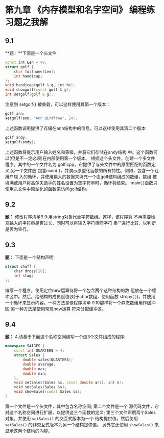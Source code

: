# 第九章 《内存模型和名字空间》 编程练习题之我解

## 9.1

**题：**下面是一个头文件

```cpp
const int Len = 40;
struct golf {
    char fullname[Len];
    int handicap;
};
void handicap(golf & g, int hc);
void showgolf(const golf & g);
int setgolf(golf & g);
```

注意到 setgolf() 被重载，可以这样使用其第一个版本：

```cpp
golf ann;
setgolf(ann, "Ann Birdfree", 24);
```

上述函数调用提供了存储在ann结构中的信息。可以这样使用其第二个版本:

```cpp
golf andy;
setgolf(andy);
```
上述函数将提示用户输入姓名和等级，并将它们存储在andy结构 中。这个函数可以(但是不一定必须)在内部使用第一个版本。
根据这个头文件，创建一个多文件程序。其中的一个文件名为 golf.cpp，它提供了与头文件中的原型匹配的函数定义;另一个文件应 包含main( )，并演示原型化函数的所有特性。例如，包含一个让用户输 入的循环，并使用输入的数据来填充一个由golf结构组成的数组，数组 被填满或用户将高尔夫选手的姓名设置为空字符串时，循环将结束。 main( )函数只使用头文件中原型化的函数来访问golf结构。

## 9.2

**题：** 修改程序清单9.9:用string对象代替字符数组。这样，该程序将 不再需要检查输入的字符串是否过长，同时可以将输入字符串同字符 串“”进行比较，以判断是否为空行。


## 9.3

**题：** 下面是一个结构声明:

```cpp
struct chaff {
    char dross[20];
    int slag;
};
```

编写一个程序，使用定位new运算符将一个包含两个这种结构的数 组放在一个缓冲区中。然后，给结构的成员赋值(对于char数组，使用函数 strcpy( ))，并使用一个循环来显示内容。一种方法是像程序清单 9.10那样将一个静态数组用作缓冲区;另一种方法是使用常规new运算 符来分配缓冲区。

## 9.4

**题：** 4.请基于下面这个名称空间编写一个由3个文件组成的程序:

```cpp
namespace SAIGES {
    const int QUARTERS = 4;
    struct Sales {
        double sales[QUARTERS];
        double average;
        double max;
        double min;
    };
    void setSales(Sales &s, const double ar[], int n);
    void setSales(Sales &s);
    void showSales(const Sales &s);
}
```
第一个文件是一个头文件，其中包含名称空间; 第二个文件是一个 源代码文件，它对这个名称空间进行扩展，以提供这三个函数的定义; 第三个文件声明两个Sales对象，并使用 `setSales()` 的交互式版本为一个 结构提供值，然后使用 `setSales()` 的非交互式版本为另一个结构提供值。 另外它还使用 `showSales()` 来显示这两个结构的内容。





